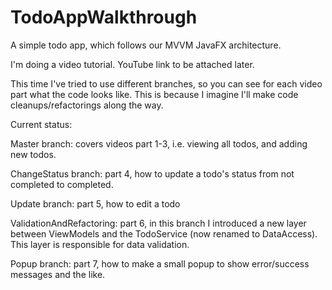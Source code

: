 # TodoAppWalkthrough

A simple todo app, which follows our MVVM JavaFX architecture.

I'm doing a video tutorial. YouTube link to be attached later.

This time I've tried to use different branches, so you can see for each video part what the code looks like. 
This is because I imagine I'll make code cleanups/refactorings along the way.

Current status:

Master branch: covers videos part 1-3, i.e. viewing all todos, and adding new todos.

ChangeStatus branch: part 4, how to update a todo's status from not completed to completed.

Update branch: part 5, how to edit a todo

ValidationAndRefactoring: part 6, in this branch I introduced a new layer between ViewModels and the TodoService (now renamed to DataAccess). This layer is responsible for data validation.

Popup branch: part 7, how to make a small popup to show error/success messages and the like.

